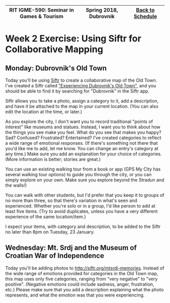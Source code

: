 |  RIT IGME-590: Seminar in Games & Tourism | Spring 2018, Dubrovnik | [Back to Schedule](Schedule.md) |
|----|----|----|

# Week 2 Exercise: Using Siftr for Collaborative Mapping

## Monday: Dubrovnik's Old Town
Today you'll be using [Siftr](http://siftr.org) to create a collaborative map of the Old Town. I've created a Siftr called ["Experiencing Dubrovnik's Old Town"](https://siftr.org/dubrovnikoldtown/), and you should be able to find it by searching for "Dubrovnik" in the Siftr app. 

Siftr allows you to take a photo, assign a category to it, add a description, and have it be attached to the map in your current location. (You can also edit the location at the time, or later.) 

As you explore the city, I don't want you to record traditional "points of interest" like museums and statues. Instead, I want you to think about how the things you see make you feel. What do you see that makes you happy? Sad? Confused? Frustrated? Entertained? I've created categories to reflect a wide range of emotional responses. (If there's something not there that you'd like me to add, let me know. You can change an entry's category at any time.) Make sure you add an explanation for your choice of categories. (More information is better; stories are great.)

You can use an existing walking tour from a book or app (GPS My City has several walking tour options) to guide you through the city, or you can simply explore on your own. Make sure you explore beyond the Stradun and the walls!)

You can walk with other students, but I'd prefer that you keep it to groups of no more than three, so that there's variation in what's seen and experienced. Whether you're solo or in a group, I'd like person to add at least five items. (Try to avoid duplicates, unless you have a very different experience of the same location/item.)

I expect your items, with category and description, to be added to the Siftr no later than 8pm on Tuesday, 23 January. 

## Wednesday: Mt. Srdj and the Museum of Croatian War of Independence
Today you'll be adding photos to http://siftr.org/mtsrdj-memories. Instead of the wide range of emotions provided for categories in the Old Town map, this map uses only five categories, ranging from "very negative" to "very positive". (Negative emotions could include sadness, anger, frustration, etc.) Please make sure that you add a description explaining what the photo represents, and what the emotion was that you were experiencing. 